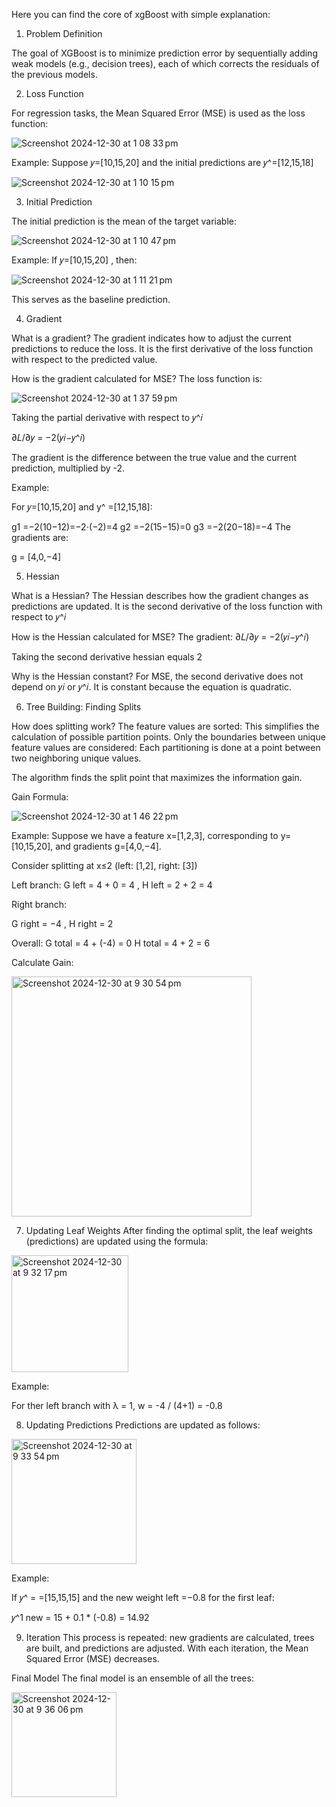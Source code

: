Here you can find the core of xgBoost with simple explanation:

1. Problem Definition
   
The goal of XGBoost is to minimize prediction error by sequentially adding weak models (e.g., decision trees), each of which corrects the residuals of the previous models.

2. Loss Function
   
For regression tasks, the Mean Squared Error (MSE) is used as the loss function:

![Screenshot 2024-12-30 at 1 08 33 pm](https://github.com/user-attachments/assets/d78e2365-aded-4369-b5ac-e512e7dc57b3)

Example: Suppose 
𝑦=[10,15,20]  and the initial predictions are 𝑦^=[12,15,18] 


![Screenshot 2024-12-30 at 1 10 15 pm](https://github.com/user-attachments/assets/6a9b5acc-1daf-4282-b680-95537e377753)

3. Initial Prediction
   
The initial prediction is the mean of the target variable:

![Screenshot 2024-12-30 at 1 10 47 pm](https://github.com/user-attachments/assets/d98a2d1e-3cfb-462b-81eb-4f3b14ddd768)

Example: If 𝑦=[10,15,20]  , then:

![Screenshot 2024-12-30 at 1 11 21 pm](https://github.com/user-attachments/assets/d6a2ff2c-9c29-48a7-9202-67963153a1a3)

This serves as the baseline prediction.

4. Gradient
   
What is a gradient?
The gradient indicates how to adjust the current predictions to reduce the loss. It is the first derivative of the loss function with respect to the predicted value.

How is the gradient calculated for MSE?
The loss function is:

![Screenshot 2024-12-30 at 1 37 59 pm](https://github.com/user-attachments/assets/6eb68f2b-e248-46fe-808b-5080f16f5870)

Taking the partial derivative with respect to  𝑦^𝑖 

∂𝐿/∂𝑦 = −2(𝑦𝑖−𝑦^𝑖)

The gradient is the difference between the true value and the current prediction, multiplied by -2.

Example: 

For  𝑦=[10,15,20] and y^ =[12,15,18]:

g1 =−2(10−12)=−2⋅(−2)=4
g2 =−2(15−15)=0
g3 =−2(20−18)=−4
The gradients are:

g = [4,0,−4]


5. Hessian

What is a Hessian?
The Hessian describes how the gradient changes as predictions are updated. It is the second derivative of the loss function with respect to 
𝑦^𝑖

How is the Hessian calculated for MSE?
The gradient:  ∂𝐿/∂𝑦 = −2(𝑦𝑖−𝑦^𝑖)

Taking the second derivative hessian equals 2

Why is the Hessian constant?
For MSE, the second derivative does not depend on 𝑦𝑖 or 𝑦^𝑖. It is constant because the equation is quadratic.

6. Tree Building: Finding Splits
   
How does splitting work?
The feature values are sorted: This simplifies the calculation of possible partition points.
Only the boundaries between unique feature values are considered: Each partitioning is done at a point between two neighboring unique values.

The algorithm finds the split point that maximizes the information gain. 

Gain Formula:

![Screenshot 2024-12-30 at 1 46 22 pm](https://github.com/user-attachments/assets/7a085bd7-bbea-4279-9994-13afa6a7db7c)


Example: Suppose we have a feature 
x=[1,2,3], corresponding to  y=[10,15,20], and gradients  g=[4,0,−4].

Consider splitting at  x≤2 (left: [1,2], right: [3])

Left branch:
G left = 4 + 0 = 4 , H left = 2 + 2 = 4

Right branch:

G right = −4  , H right = 2 


Overall:
G total = 4 + (-4) = 0
H total = 4 + 2 = 6

Calculate Gain:

<img width="384" alt="Screenshot 2024-12-30 at 9 30 54 pm" src="https://github.com/user-attachments/assets/d58e30c4-b34d-4f79-aef3-158676453376" />


7. Updating Leaf Weights
After finding the optimal split, the leaf weights (predictions) are updated using the formula:

<img width="187" alt="Screenshot 2024-12-30 at 9 32 17 pm" src="https://github.com/user-attachments/assets/a446a790-5f75-47e2-855d-f78b239005df" />

Example:

For ther left branch with λ = 1, w = -4 / (4+1) = -0.8


8. Updating Predictions
Predictions are updated as follows:

<img width="200" alt="Screenshot 2024-12-30 at 9 33 54 pm" src="https://github.com/user-attachments/assets/0cab36d9-8922-4e1e-90bf-58819d02dccd" />

Example:

If 𝑦^ = =[15,15,15] and the new weight left  =−0.8 for the first leaf:

𝑦^1 new = 15 + 0.1 * (-0.8) = 14.92


9. Iteration
This process is repeated: new gradients are calculated, trees are built, and predictions are adjusted. With each iteration, the Mean Squared Error (MSE) decreases.

Final Model
The final model is an ensemble of all the trees:

<img width="168" alt="Screenshot 2024-12-30 at 9 36 06 pm" src="https://github.com/user-attachments/assets/39a6b2e1-4a81-4f2c-9999-76f1bc5562b7" />





